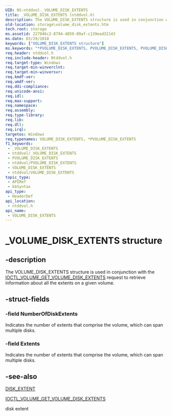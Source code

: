 ```yaml
---
UID: NS:ntddvol._VOLUME_DISK_EXTENTS
title: _VOLUME_DISK_EXTENTS (ntddvol.h)
description: The VOLUME_DISK_EXTENTS structure is used in conjunction with the IOCTL_VOLUME_GET_VOLUME_DISK_EXTENTS request to retrieve information about all the extents on a given volume.
old-location: storage\volume_disk_extents.htm
tech.root: storage
ms.assetid: 227846c2-8794-4859-89af-c139ead32143
ms.date: 03/29/2018
keywords: ["VOLUME_DISK_EXTENTS structure"]
ms.keywords: "*PVOLUME_DISK_EXTENTS, PVOLUME_DISK_EXTENTS, PVOLUME_DISK_EXTENTS structure pointer [Storage Devices], VOLUME_DISK_EXTENTS, VOLUME_DISK_EXTENTS structure [Storage Devices], _VOLUME_DISK_EXTENTS, ntddvol/PVOLUME_DISK_EXTENTS, ntddvol/VOLUME_DISK_EXTENTS, storage.volume_disk_extents, structs-volumemgr_148847d4-324c-4767-8247-7d286e496d42.xml"
req.header: ntddvol.h
req.include-header: Ntddvol.h
req.target-type: Windows
req.target-min-winverclnt: 
req.target-min-winversvr: 
req.kmdf-ver: 
req.umdf-ver: 
req.ddi-compliance: 
req.unicode-ansi: 
req.idl: 
req.max-support: 
req.namespace: 
req.assembly: 
req.type-library: 
req.lib: 
req.dll: 
req.irql: 
targetos: Windows
req.typenames: VOLUME_DISK_EXTENTS, *PVOLUME_DISK_EXTENTS
f1_keywords:
 - _VOLUME_DISK_EXTENTS
 - ntddvol/_VOLUME_DISK_EXTENTS
 - PVOLUME_DISK_EXTENTS
 - ntddvol/PVOLUME_DISK_EXTENTS
 - VOLUME_DISK_EXTENTS
 - ntddvol/VOLUME_DISK_EXTENTS
topic_type:
 - APIRef
 - kbSyntax
api_type:
 - HeaderDef
api_location:
 - ntddvol.h
api_name:
 - VOLUME_DISK_EXTENTS
---
```


# _VOLUME_DISK_EXTENTS structure


## -description

The VOLUME_DISK_EXTENTS structure is used in conjunction with the <a href="/windows-hardware/drivers/ddi/ntddvol/ni-ntddvol-ioctl_volume_get_volume_disk_extents">IOCTL_VOLUME_GET_VOLUME_DISK_EXTENTS</a> request to retrieve information about all the extents on a given volume.

## -struct-fields

### -field NumberOfDiskExtents

Indicates the number of extents that comprise the volume, which can span multiple disks.

### -field Extents

Indicates the number of extents that comprise the volume, which can span multiple disks.

## -see-also

<a href="/windows-hardware/drivers/ddi/ntddvol/ns-ntddvol-_disk_extent">DISK_EXTENT</a>



<a href="/windows-hardware/drivers/ddi/ntddvol/ni-ntddvol-ioctl_volume_get_volume_disk_extents">IOCTL_VOLUME_GET_VOLUME_DISK_EXTENTS</a>



disk extent
